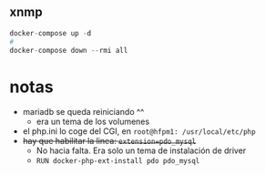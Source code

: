 ## xnmp
```s
docker-compose up -d
#
docker-compose down --rmi all
```
# notas
- mariadb se queda reiniciando ^^
  - era un tema de los volumenes
- el php.ini lo coge del CGI, en `root@hfpm1: /usr/local/etc/php`
- ~~hay que habilitar la linea: `extension=pdo_mysql`~~
  - No hacia falta. Era solo un tema de instalación de driver 
  - `RUN docker-php-ext-install pdo pdo_mysql`